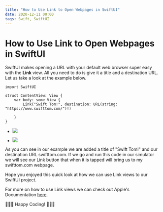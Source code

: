 ```yaml
---
title: "How to Use Link to Open Webpages in SwiftUI"
date: 2020-12-11 00:00
tags: Swift, SwiftUI
---
```

# How to Use Link to Open Webpages in SwiftUI

SwiftUI makes opening a URL with your default web browser super easy with the **Link** view. All you need to do is give it a title and a destination URL. Let us take a look at the example below.

```
import SwiftUI

struct ContentView: View {
    var body: some View {
        Link("Swift Tom!", destination: URL(string: "https://www.swifttom.com/")!)
        
    }
}
```

- ![](https://swifttom.com/wp-content/uploads/2020/12/simulator-screen-shot-iphone-12-2020-12-11-at-17.05.00-1.png?w=473)
    
- ![](https://swifttom.com/wp-content/uploads/2020/12/simulator-screen-shot-iphone-12-2020-12-11-at-17.05.05-1.png?w=473)
    

As you can see in our example we are added a title of "Swift Tom!" and our destination URL swifttom.com. If we go and run this code in our simulator we will see our Link button that when it is tapped will bring us to my swifttom.com webpage.

Hope you enjoyed this quick look at how we can use Link views to our SwiftUI project.

For more on how to use Link views we can check out Apple's Documentation [here](https://developer.apple.com/documentation/swiftui/link).

🔗🔗🔗 Happy Coding! 🔗🔗🔗
